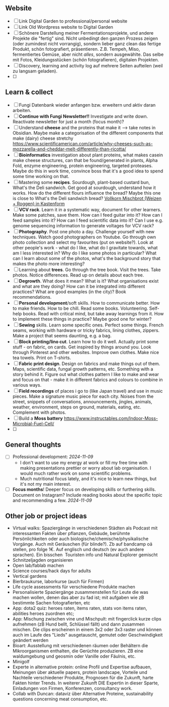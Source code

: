 ## Website
- [ ] Link Digital Garden to professional/personal website
- [ ] Link Old Wordpress website to Digital Garden
- [ ] Schönere Darstellung meiner Fermentationsprojekte, und andere Projekte die "fertig" sind. Nicht unbedingt den ganzen Prozess zeigen (oder zumindest nicht vorrangig), sondern lieber ganz clean das fertige Produkt, schön fotografiert, präsentieren. Z.B. Tempeh, Miso, fermentiertes Gemüse, aber nicht _alles_, sondern ausgewählte. Das selbe mit Fotos, Kleidungsstücken (_schön_ fotografieren), digitalen Projekten. 
- [ ] Discovery, learning and activity log auf mehrere Seiten aufteilen (weil zu langsam geladen).
- [ ] 


## Learn & collect
- [ ] Fungi Datenbank wieder anfangen bzw. erweitern und aktiv daran arbeiten. 
- [ ] **Continue with Fungi Newsletter!!** Investigate and write down. Reactivate newsletter for just a month (focus month)?
- [ ] Understand **cheese** and the proteins that make it --> take notes in Obsidian. Maybe make a categorisation of the different components that make (dairy) cheese stretchy https://www.scientificamerican.com/article/why-cheeses-such-as-mozzarella-and-cheddar-melt-differently-than-ricotta/
- [ ] **Bioinformatics** investigation about plant proteins, what makes casein make cheese structures, can that be found/generated in plants, Alpha Fold, enzyme engineering, protein engineering, targeted proteases. Maybe do this in work time, convince boss that it's a good idea to spend some time working on that.
- [ ] Mastering some **recipes**. Sourdough, plant-based custard bun, What's the Deli sandwich. Get good at sourdough, understand how it works. How do the different flours influence the bread? Maybe this one is close to What's the Deli sandwich bread? [Vollkorn Mischbrot (Weizen + Roggen) in Kastenform](projects/fermentation/Sourdough%20recipes.md#Vollkorn%20Mischbrot%20(Weizen%20+%20Roggen)%20in%20Kastenform)
- [ ] **VCV rack**. Learn it in a systematic way, document for other learners. Make some patches, save them. How can I feed guitar into it? How can I feed samples into it? How can I feed scientific data into it? Can I use e.g. genome sequencing information to generate voltages for VCV rack?
- [ ] **Photography**. Post one photo a day. Challenge yourself with new techniques. Watch good photographers on Youtube. Go through own photo collection and select my favourites (put on website?). Look at other people's work - what do I like, what do I gravitate towards, what am I less interested in? Why do I like some photos in particular? What can I learn about some of the photos, what's the background story that makes the photo more interesting?
- [ ] Learning about **trees**. Go through the tree book. Visit the trees. Take photos. Notice differences. Read up on details about each tree.
- [ ] **Degrowth**. What does it mean? What is it? What organisations exist and what are they doing? How can it be integrated into different practices? What are good examples (in the city)? Book recommendations. 
- [ ] **Personal development**/soft skills. How to communicate better. How to make friends. How to be chill. Read some books. Volunteering. Self-help books. Read with critical mind, but take away learnings from it. How to implement these things in practice? Maybe good one for winter?
- [ ] **Sewing** skills. Learn some specific ones. Perfect some things. French seams, working with hardware or tricky fabrics, lining clothes, zippers. Make a project that seems daunting, e.g. a bag. 
- [ ] **Block printing/lino cut**. Learn how to do it well. Actually print some stuff - on fabric, on cards. Get inspired by things around you. Look through Pinterest and other websites. Improve own clothes. Make nice tea towels. Print on T-shirts. 
- [ ] **Fabric print design**. Design on fabrics and make things out of them. Maps, scientific data, fungal growth patterns, etc. Something with a story behind it. Figure out what clothes pattern I like to make and wear and focus on that - make it in different fabrics and colours to combine in various ways. 
- [ ] **Field recordings** of places i go to (like Japan travel) and use in music pieces. Make a signature music piece for each city. Noises from the street, snippets of conversations, announcements, jingles, animals, weather, environment, steps on ground, materials, eating, etc. Complement with photos. 
- [ ] Build a **Moss battery** https://www.instructables.com/Indoor-Moss-Microbial-Fuel-Cell/
- [ ] 



## General thoughts
- [ ] Professional development: _2024-11-09_ 
	- I don't want to use my energy at work or fill my free time with making presentations prettier or worry about lab organisation. I would much rather work on some scientific problems.
	- Much nutritional focus lately, and it's nice to learn new things, but it's not my main interest. 
- [ ] **Focus months**!  Deeper focus on developing skills or furthering skills. Document on Instagram? Include reading books about the specific topic and recommending a few. _2024-11-09_

## Other job or project ideas
- Virtual walks: Spaziergänge in verschiedenen Städten als Podcast mit interessanten Fakten über pflanzen, Gebäude, berühmte  Persönlichkeiten oder auch biologische/chemische/physikalische Vorgänge. Auch mit Geräuschen (für blinde?). Zb auf bandcamp oä stellen, pro folge 1€. Auf englisch und deutsch (ev auch andere sprachen). Ein bisschen  Touristen info und Natural Explorer gemischt
- Schnitzeljagden organisieren
- Open lab/fablab machen
- Science courses/hack days for adults
- Vertical gardens
- Bierbraukurse, laborkurse (auch für Firmen)
- Life cycle assessments für verschiedene Produkte machen
- Personalisierte Spaziergänge zusammenstellen für Leute die was machen wollen, denen das aber zu fad ist; mit aufgaben wie zB bestimmte Sachen fotografierten, etc
- App: dota2 quiz: heroes raten, items raten, stats von items raten, abilities heroes zuordnen etc; 
- App: Mischung zwischen vine und Mischpult: mit fingerclick kurze clips aufnehmen (zB Hund bellt, Schlüssel fällt) und dann zusammen mischen. Die clips erscheinen in einem 3x2 oder 3x3 raster und können auch im Laufe des "Lieds" ausgetauscht, gemutet oder Geschwindigkeit geändert werden
- Bioart: Ausstellung mit verschiedenen räumen oder Behältern die Mikroorganismen enthalten, die Gerüchte produzieren. ZB eine waldumgebung und geosmin oder Vanille oder Fäulnis, etc.
- Minigolf
- Experte in alternative protein: online Profil und Expertise aufbauen, Meinungen über aktuelle papers, protein landscape, Vorteile und Nachteile verschiedener Produkte, Prognosen für die Zukunft, harte Fakten hinter Trends. In weiterer Zukunft DIE Expertin in dieser Sparte, Einladungen von Firmen, Konferenzen, consultancy work.
- Collab with Duncan: dataviz über Alternative Proteine, sustainability questions concerning meat consumption, etc.
